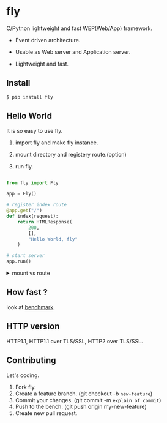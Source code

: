 
# fly

C/Python lightweight and fast WEP(Web/App) framework.

* Event driven architecture.

* Usable as Web server and Application server.

* Lightweight and fast.

## Install

```
$ pip install fly
```

## Hello World

It is so easy to use fly.

1. import fly and make fly instance.

2. mount directory and registery route.(option)

3. run fly.

```python

from fly import Fly

app = Fly()

# register index route
@app.get("/")
def index(request):
	return HTMLResponse(
		200,
		[],
		"Hello World, fly"
	)

# start server
app.run()

```

<details>
<summary>mount vs route</summary>
<div>

* mount: use for static content(css, html, js)

* route: use for dynamic content(like CGI)

</div>
</details>

## How fast ?

look at [benchmark](https://github.com/tatsuya4649/fly/blob/develop/bench/README.md).

## HTTP version

HTTP1.1, HTTP1.1 over TLS/SSL, HTTP2 over TLS/SSL.

## Contributing

Let's coding.

1. Fork fly.
2. Create a feature branch. (git checkout -b `new-feature`)
3. Commit your changes. (git commit -m `explain of commit`)
4. Push to the bench. (git push origin my-new-feature)
5. Create new pull request.

